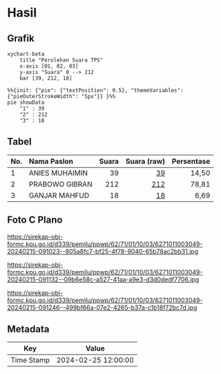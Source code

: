 # Hasil

## Grafik

```mermaid
xychart-beta
    title "Perolehan Suara TPS"
    x-axis [01, 02, 03]
    y-axis "Suara" 0 --> 212
    bar [39, 212, 18]
```

```mermaid
%%{init: {"pie": {"textPosition": 0.5}, "themeVariables": {"pieOuterStrokeWidth": "5px"}} }%%
pie showData
    "1" : 39
    "2" : 212
    "3" : 18
```

## Tabel

| No. | Nama Paslon    | Suara | Suara (raw) | Persentase |
|:--- |:-------------- | -----:| -----------:| ----------:|
| 1   | ANIES MUHAIMIN | 39    | [39][p-1]   | 14,50      |
| 2   | PRABOWO GIBRAN | 212   | [212][p-2]  | 78,81      |
| 3   | GANJAR MAHFUD  | 18    | [18][p-3]   | 6,69       |


[p-1]: https://github.com/gigit-pemilu/pemilu-2024-62-kalimantan-tengah/blob/main/pilpres/hitung-suara/sub/62-kalimantan-tengah/sub/71-kota-palangkaraya/sub/01-pahandut/sub/1003-langkai/sub/049-tps/sub/paslon-1.txt
[p-2]: https://github.com/gigit-pemilu/pemilu-2024-62-kalimantan-tengah/blob/main/pilpres/hitung-suara/sub/62-kalimantan-tengah/sub/71-kota-palangkaraya/sub/01-pahandut/sub/1003-langkai/sub/049-tps/sub/paslon-2.txt
[p-3]: https://github.com/gigit-pemilu/pemilu-2024-62-kalimantan-tengah/blob/main/pilpres/hitung-suara/sub/62-kalimantan-tengah/sub/71-kota-palangkaraya/sub/01-pahandut/sub/1003-langkai/sub/049-tps/sub/paslon-3.txt

## Foto C Plano

https://sirekap-obj-formc.kpu.go.id/d339/pemilu/ppwp/62/71/01/10/03/6271011003049-20240215-091023--805a8fc7-bf25-4f78-9040-65b78ac2bb31.jpg

https://sirekap-obj-formc.kpu.go.id/d339/pemilu/ppwp/62/71/01/10/03/6271011003049-20240215-091132--09b6e58c-a527-41aa-a9e3-d3d0dedf7706.jpg

https://sirekap-obj-formc.kpu.go.id/d339/pemilu/ppwp/62/71/01/10/03/6271011003049-20240215-091246--499bf66a-07e2-4265-b37a-c1b18f72bc7d.jpg


## Metadata

| Key        | Value               |
| ---------- | ------------------- |
| Time Stamp | 2024-02-25 12:00:00 |



